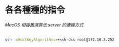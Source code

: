 # 各各種種的指令

###### MacOS 相容舊演算法 server 的連線方式
```bash
ssh -oHostKeyAlgorithms=+ssh-dss root@172.16.3.252
```